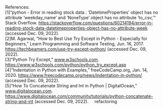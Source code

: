 References:<br />
[1]“python - Error in reading stock data : ‘DatetimeProperties’ object has no attribute ‘weekday_name’ and ‘NoneType’ object has no attribute ‘to_csv,’” Stack Overflow. https://stackoverflow.com/questions/60214194/error-in-reading-stock-data-datetimeproperties-object-has-no-attribute-week (accessed Dec. 09, 2022).<br />
‌[2]M. Agarwal, “How to Best Use Try Except in Python - Especially for Beginners,” Learn Programming and Software Testing, Jun. 16, 2017. https://techbeamers.com/use-try-except-python/ (accessed Dec. 09, 2022).<br />
[3]“Python Try Except,” www.w3schools.com. https://www.w3schools.com/python/python_try_except.asp<br />
[4]“Indentation in Python with Examples,” freeCodeCamp.org, Jan. 14, 2020. https://www.freecodecamp.org/news/indentation-in-python/ (accessed Dec. 09, 2022).<br />
[5]“How To Concatenate String and Int in Python | DigitalOcean,” www.digitalocean.com. https://www.digitalocean.com/community/tutorials/python-concatenate-string-and-int (accessed Dec. 09, 2022).
‌
‌
‌
‌ refactoring
